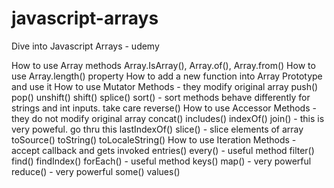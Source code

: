 # javascript-arrays

Dive into Javascript Arrays - udemy

How to use Array methods  Array.IsArray(), Array.of(), Array.from()
How to use Array.length() property
How to add a new function into Array Prototype and use it
How to use Mutator Methods - they modify original array
    push()
    pop()
    unshift()
    shift()
    splice()
    sort() -  sort methods behave differently for strings and int inputs. take care
    reverse()
How to use Accessor Methods - they do not modify original array
    concat()
    includes()
    indexOf()
    join() - this is very poweful. go thru this
    lastIndexOf()
    slice() - slice elements of array
    toSource()
    toString()
    toLocaleString()
How to use Iteration Methods - accept callback and gets invoked
    entries()
    every() - useful method
    filter() 
    find()
    findIndex()
    forEach() - useful method
    keys()
    map() - very powerful
    reduce() - very powerful
    some()
    values()
